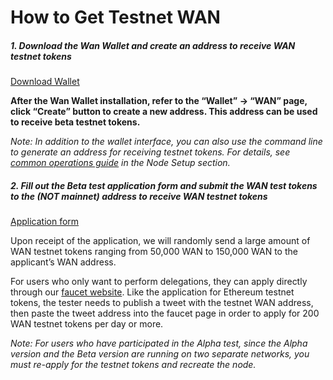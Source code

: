 # How to Get Testnet WAN

##### 1. Download the Wan Wallet and create an address to receive WAN testnet tokens
[Download Wallet](https://github.com/wanchain/wan-wallet-desktop/releases)

**After the Wan Wallet installation, refer to the “Wallet” -> “WAN” page, click “Create” button to create a new address. This address can be used to receive beta testnet tokens.**

*Note: In addition to the wallet interface, you can also use the command line to generate an address for receiving testnet tokens. For details, see [common operations guide](staking/node-setup-testnet?id=common-operations) in the Node Setup section.*

##### 2. Fill out the Beta test application form and submit the WAN test tokens to the **(NOT mainnet)** address to receive WAN testnet tokens
[Application form](https://forms.gle/5apYwdge9An8ZmMR9)

Upon receipt of the application, we will randomly send a large amount of WAN testnet tokens ranging from 50,000 WAN to 150,000 WAN to the applicant’s WAN address.

For users who only want to perform delegations, they can apply directly through our [faucet website](http://54.201.62.90/). Like the application for Ethereum testnet tokens, the tester needs to publish a tweet with the testnet WAN address, then paste the tweet address into the faucet page in order to apply for 200 WAN testnet tokens per day or more. 

*Note: For users who have participated in the Alpha test, since the Alpha version and the Beta version are running on two separate networks, you must re-apply for the testnet tokens and recreate the node.*

